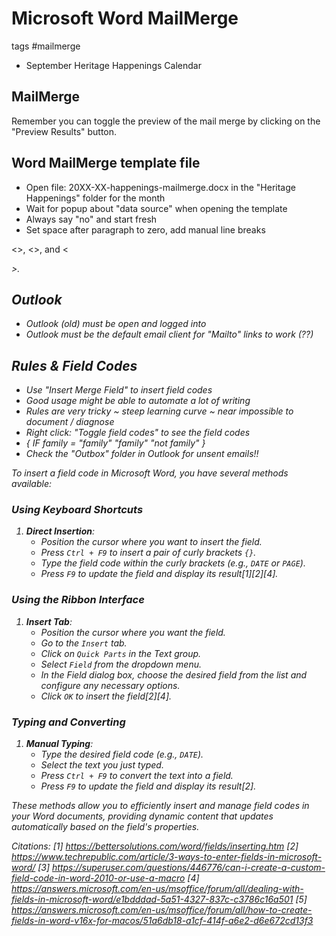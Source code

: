 # Microsoft Word MailMerge

tags #mailmerge

* September Heritage Happenings Calendar

## MailMerge

Remember you can toggle the preview of the mail merge by clicking on the "Preview Results" button.

## Word MailMerge template file

* Open file: 20XX-XX-happenings-mailmerge.docx in the "Heritage Happenings" folder for the month
* Wait for popup about "data source" when opening the template
* Always say "no" and start fresh
* Set space after paragraph to zero, add manual line breaks

<<First Name>>, <<Last Name>>, and <<Address>>.

## Outlook

* Outlook (old) must be open and logged into
* Outlook must be the default email client for "Mailto" links to work (??)

## Rules & Field Codes

* Use "Insert Merge Field" to insert field codes
* Good usage might be able to automate a lot of writing
* Rules are very tricky ~ steep learning curve ~ near impossible to document / diagnose
* Right click: "Toggle field codes" to see the field codes
* { IF family = "family" "family" "not family" }
* Check the "Outbox" folder in Outlook for unsent emails!!

To insert a field code in Microsoft Word, you have several methods available:


### Using Keyboard Shortcuts

1. **Direct Insertion**:
   * Position the cursor where you want to insert the field.
   * Press `Ctrl + F9` to insert a pair of curly brackets `{}`.
   * Type the field code within the curly brackets (e.g., `DATE` or `PAGE`).
   * Press `F9` to update the field and display its result[1][2][4].

### Using the Ribbon Interface

1. **Insert Tab**:
   * Position the cursor where you want the field.
   * Go to the `Insert` tab.
   * Click on `Quick Parts` in the Text group.
   * Select `Field` from the dropdown menu.
   * In the Field dialog box, choose the desired field from the list and configure any necessary options.
   * Click `OK` to insert the field[2][4].

### Typing and Converting

1. **Manual Typing**:
   * Type the desired field code (e.g., `DATE`).
   * Select the text you just typed.
   * Press `Ctrl + F9` to convert the text into a field.
   * Press `F9` to update the field and display its result[2].

These methods allow you to efficiently insert and manage field codes in your Word documents, providing dynamic content that updates automatically based on the field's properties.

Citations:
[1] https://bettersolutions.com/word/fields/inserting.htm
[2] https://www.techrepublic.com/article/3-ways-to-enter-fields-in-microsoft-word/
[3] https://superuser.com/questions/446776/can-i-create-a-custom-field-code-in-word-2010-or-use-a-macro
[4] https://answers.microsoft.com/en-us/msoffice/forum/all/dealing-with-fields-in-microsoft-word/e1bdddad-5a51-4327-837c-c3786c16a501
[5] https://answers.microsoft.com/en-us/msoffice/forum/all/how-to-create-fields-in-word-v16x-for-macos/51a6db18-a1cf-414f-a6e2-d6e672cd13f3

